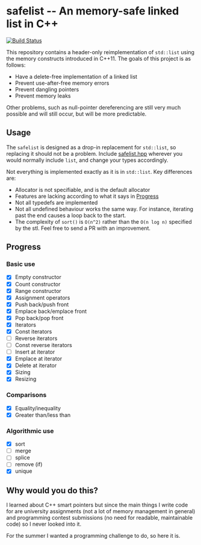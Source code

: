 # safelist -- An memory-safe linked list in C++

[![Build Status](https://travis-ci.org/bertptrs/safelist.svg?branch=master)](https://travis-ci.org/bertptrs/safelist)

This repository contains a header-only reimplementation of `std::list`
using the memory constructs introduced in C++11. The goals of this
project is as follows:

- Have a delete-free implementation of a linked list
- Prevent use-after-free memory errors
- Prevent dangling pointers
- Prevent memory leaks

Other problems, such as null-pointer dereferencing are still very much
possible and will still occur, but will be more predictable.

## Usage

The `safelist` is designed as a drop-in replacement for `std::list`, so
replacing it should not be a problem. Include [safelist.hpp](safelist.hpp)
wherever you would normally include `list`, and change your types
accordingly.

Not everything is implemented exactly as it is in `std::list`. Key
differences are:

- Allocator is not specifiable, and is the default allocator
- Features are lacking according to what it says in
  [Progress](#progress)
- Not all typedefs are implemented
- Not all undefined behaviour works the same way. For instance,
  iterating past the end causes a loop back to the start.
- The complexity of `sort()` is `O(n^2)` rather than the `O(n log n)`
  specified by the stl. Feel free to send a PR with an improvement.

## Progress

### Basic use

- [x] Empty constructor
- [x] Count constructor
- [x] Range constructor
- [x] Assignment operators
- [x] Push back/push front
- [x] Emplace back/emplace front
- [x] Pop back/pop front
- [x] Iterators
- [x] Const iterators
- [ ] Reverse iterators
- [ ] Const reverse iterators
- [ ] Insert at iterator
- [x] Emplace at iterator
- [x] Delete at iterator
- [x] Sizing
- [x] Resizing

### Comparisons

- [x] Equality/inequality
- [x] Greater than/less than

### Algorithmic use

- [x] sort
- [ ] merge
- [ ] splice
- [ ] remove (if)
- [x] unique

## Why would you do this?

I learned about C++ smart pointers but since the main things I write
code for are university assignments (not a lot of memory management in
general) and programming contest submissions (no need for readable,
maintainable code) so I never looked into it.

For the summer I wanted a programming challenge to do, so here it is.
